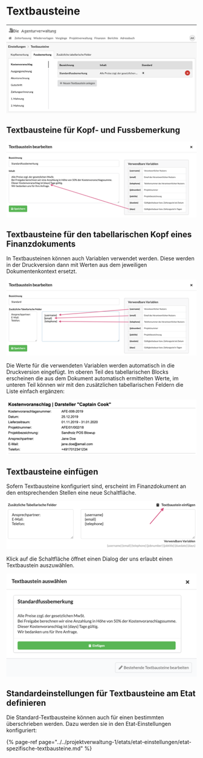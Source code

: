 # Textbausteine

![](../../.gitbook/assets/bildschirmfoto-2020-03-08-um-10.10.21.png)

## Textbausteine für Kopf- und Fussbemerkung

![](../../.gitbook/assets/bildschirmfoto-2020-03-08-um-10.11.50.png)

## Textbausteine für den tabellarischen Kopf eines Finanzdokuments

In Textbausteinen können auch Variablen verwendet werden. Diese werden in der Druckversion dann mit Werten aus dem jeweiligen Dokumentenkontext ersetzt.

![](../../.gitbook/assets/bildschirmfoto-2020-03-08-um-10.15.40.png)

Die Werte für die verwendeten Variablen werden automatisch in die Druckversion eingefügt. Im oberen Teil des tabellarischen Blocks erscheinen die aus dem Dokument automatisch ermittelten Werte, im unteren Teil können wir mit den zusätzlichen tabellarischen Feldern die Liste einfach ergänzen:

![](../../.gitbook/assets/bildschirmfoto-2020-03-08-um-10.23.51.png)

## Textbausteine einfügen

Sofern Textbausteine konfiguriert sind, erscheint im Finanzdokument an den entsprechenden Stellen eine neue Schaltfläche.

![](../../.gitbook/assets/bildschirmfoto-2020-03-08-um-10.26.56.png)

Klick auf die Schaltfläche öffnet einen Dialog der uns erlaubt einen Textbaustein auszuwählen.

![In diesem Beispiel steht nur ein Textbaustein f&#xFC;r die Fu&#xDF;bemerkung zur Verf&#xFC;gung.](../../.gitbook/assets/bildschirmfoto-2020-03-08-um-10.27.58.png)

## Standardeinstellungen für Textbausteine am Etat definieren

Die Standard-Textbausteine können auch für einen bestimmten überschrieben werden. Dazu werden sie in den Etat-Einstellungen konfiguriert:

{% page-ref page="../../projektverwaltung-1/etats/etat-einstellungen/etat-spezifische-textbausteine.md" %}



